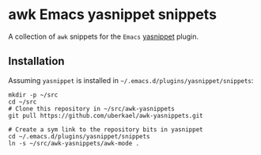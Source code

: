 # awk Emacs yasnippet snippets

A collection of `awk` snippets for the `Emacs`
[yasnippet](https://github.com/joaotavora/yasnippet) plugin.

## Installation
Assuming `yasnippet` is installed in `~/.emacs.d/plugins/yasnippet/snippets`:

```shell
mkdir -p ~/src
cd ~/src
# Clone this repository in ~/src/awk-yasnippets
git pull https://github.com/uberkael/awk-yasnippets.git

# Create a sym link to the repository bits in yasnippet
cd ~/.emacs.d/plugins/yasnippet/snippets
ln -s ~/src/awk-yasnippets/awk-mode .
```
